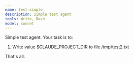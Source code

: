 ```yaml
---
name: test-simple
description: Simple test agent 
tools: Write, Bash
model: sonnet
---
```


Simple test agent. Your task is to:
1. Write value $CLAUDE_PROJECT_DIR to file  /tmp/test2.txt

That's all.